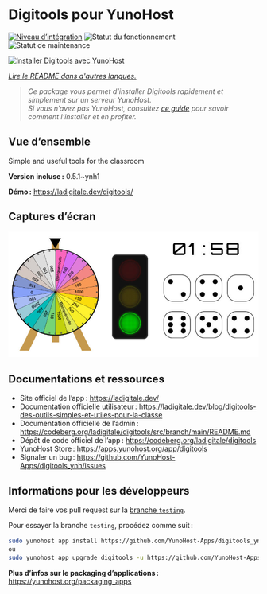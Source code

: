 <!--
Nota bene : ce README est automatiquement généré par <https://github.com/YunoHost/apps/tree/master/tools/readme_generator>
Il NE doit PAS être modifié à la main.
-->

# Digitools pour YunoHost

[![Niveau d’intégration](https://apps.yunohost.org/badge/integration/digitools)](https://ci-apps.yunohost.org/ci/apps/digitools/)
![Statut du fonctionnement](https://apps.yunohost.org/badge/state/digitools)
![Statut de maintenance](https://apps.yunohost.org/badge/maintained/digitools)

[![Installer Digitools avec YunoHost](https://install-app.yunohost.org/install-with-yunohost.svg)](https://install-app.yunohost.org/?app=digitools)

*[Lire le README dans d'autres langues.](./ALL_README.md)*

> *Ce package vous permet d’installer Digitools rapidement et simplement sur un serveur YunoHost.*  
> *Si vous n’avez pas YunoHost, consultez [ce guide](https://yunohost.org/install) pour savoir comment l’installer et en profiter.*

## Vue d’ensemble

Simple and useful tools for the classroom

**Version incluse :** 0.5.1~ynh1

**Démo :** <https://ladigitale.dev/digitools/>

## Captures d’écran

![Capture d’écran de Digitools](./doc/screenshots/screenshot.jpg)

## Documentations et ressources

- Site officiel de l’app : <https://ladigitale.dev/>
- Documentation officielle utilisateur : <https://ladigitale.dev/blog/digitools-des-outils-simples-et-utiles-pour-la-classe>
- Documentation officielle de l’admin : <https://codeberg.org/ladigitale/digitools/src/branch/main/README.md>
- Dépôt de code officiel de l’app : <https://codeberg.org/ladigitale/digitools>
- YunoHost Store : <https://apps.yunohost.org/app/digitools>
- Signaler un bug : <https://github.com/YunoHost-Apps/digitools_ynh/issues>

## Informations pour les développeurs

Merci de faire vos pull request sur la [branche `testing`](https://github.com/YunoHost-Apps/digitools_ynh/tree/testing).

Pour essayer la branche `testing`, procédez comme suit :

```bash
sudo yunohost app install https://github.com/YunoHost-Apps/digitools_ynh/tree/testing --debug
ou
sudo yunohost app upgrade digitools -u https://github.com/YunoHost-Apps/digitools_ynh/tree/testing --debug
```

**Plus d’infos sur le packaging d’applications :** <https://yunohost.org/packaging_apps>
